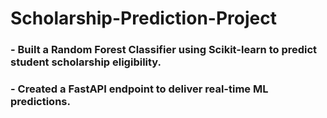 # Scholarship-Prediction-Project
### - Built a Random Forest Classifier using Scikit-learn to predict student scholarship eligibility.
### - Created a FastAPI endpoint to deliver real-time ML predictions.
